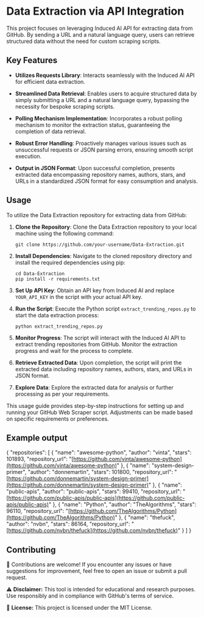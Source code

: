 # Data Extraction via API Integration

This project focuses on leveraging Induced AI API for extracting data from GitHub. By sending a URL and a natural language query, users can retrieve structured data without the need for custom scraping scripts. 

## Key Features

- **Utilizes Requests Library**: Interacts seamlessly with the Induced AI API for efficient data extraction.
  
- **Streamlined Data Retrieval**: Enables users to acquire structured data by simply submitting a URL and a natural language query, bypassing the necessity for bespoke scraping scripts.
  
- **Polling Mechanism Implementation**: Incorporates a robust polling mechanism to monitor the extraction status, guaranteeing the completion of data retrieval.
  
- **Robust Error Handling**: Proactively manages various issues such as unsuccessful requests or JSON parsing errors, ensuring smooth script execution.
  
- **Output in JSON Format**: Upon successful completion, presents extracted data encompassing repository names, authors, stars, and URLs in a standardized JSON format for easy consumption and analysis.


## Usage

To utilize the Data Extraction repository for extracting data from GitHub:

1. **Clone the Repository**: Clone the Data Extraction repository to your local machine using the following command:
   ```
   git clone https://github.com/your-username/Data-Extraction.git
   ```

2. **Install Dependencies**: Navigate to the cloned repository directory and install the required dependencies using pip:
   ```
   cd Data-Extraction
   pip install -r requirements.txt
   ```

3. **Set Up API Key**: Obtain an API key from Induced AI and replace `YOUR_API_KEY` in the script with your actual API key.

4. **Run the Script**: Execute the Python script `extract_trending_repos.py` to start the data extraction process:
   ```
   python extract_trending_repos.py
   ```

5. **Monitor Progress**: The script will interact with the Induced AI API to extract trending repositories from GitHub. Monitor the extraction progress and wait for the process to complete.

6. **Retrieve Extracted Data**: Upon completion, the script will print the extracted data including repository names, authors, stars, and URLs in JSON format.

7. **Explore Data**: Explore the extracted data for analysis or further processing as per your requirements.

This usage guide provides step-by-step instructions for setting up and running your GitHub Web Scraper script. Adjustments can be made based on specific requirements or preferences.

##  Example output

{
    "repositories": [
        {
            "name": "awesome-python",
            "author": "vinta",
            "stars": 101893,
            "repository_url": "[https://github.com/vinta/awesome-python](https://github.com/vinta/awesome-python)"
        },
        {
            "name": "system-design-primer",
            "author": "donnemartin",
            "stars": 101800,
            "repository_url": "[https://github.com/donnemartin/system-design-primer](https://github.com/donnemartin/system-design-primer)"
        },
        {
            "name": "public-apis",
            "author": "public-apis",
            "stars": 99410,
            "repository_url": "[https://github.com/public-apis/public-apis](https://github.com/public-apis/public-apis)"
        },
        {
            "name": "Python",
            "author": "TheAlgorithms",
            "stars": 96110,
            "repository_url": "[https://github.com/TheAlgorithms/Python](https://github.com/TheAlgorithms/Python)"
        },
        {
            "name": "thefuck",
            "author": "nvbn",
            "stars": 86164,
            "repository_url": "[https://github.com/nvbn/thefuck](https://github.com/nvbn/thefuck)"
        }
    ]
}

## Contributing

🤝 Contributions are welcome! If you encounter any issues or have suggestions for improvement, feel free to open an issue or submit a pull request.

⚠️ **Disclaimer:** This tool is intended for educational and research purposes. Use responsibly and in compliance with GitHub's terms of service.

📄 **License:** This project is licensed under the MIT License.
